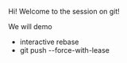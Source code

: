 Hi! Welcome to the session on git!

We will demo

- interactive rebase
- git push --force-with-lease
